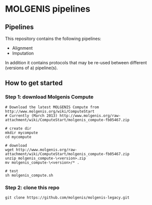 # MOLGENIS pipelines

## Pipelines

This repository contains the following pipelines:
* Alignment
* Imputation

In addition it contains protocols that may be re-used between different (versions of a) pipeline(s).

## How to get started

### Step 1: download Molgenis Compute

	# Download the latest MOLGENIS Compute from http://www.molgenis.org/wiki/ComputeStart
	# Currently (March 2013) http://www.molgenis.org/raw-attachment/wiki/ComputeStart/molgenis_compute-fb05467.zip

	# create dir
	mkdir mycompute
	cd mycompute
	
	# download
	wget http://www.molgenis.org/raw-attachment/wiki/ComputeStart/molgenis_compute-fb05467.zip
	unzip molgenis_compute-\<version>.zip
	mv molgenis_compute-\<version>/* .  
	  
	# test  
	sh molgenis_compute.sh  

### Step 2: clone this repo
	
	git clone https://github.com/molgenis/molgenis-legacy.git